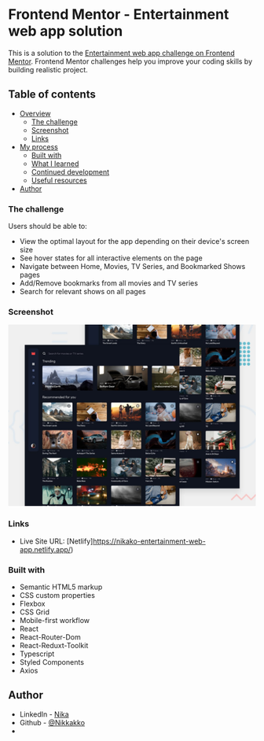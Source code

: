 # Frontend Mentor - Entertainment web app solution

This is a solution to the [Entertainment web app challenge on Frontend Mentor](https://www.frontendmentor.io/challenges/entertainment-web-app-J-UhgAW1X). Frontend Mentor challenges help you improve your coding skills by building realistic project.

## Table of contents

- [Overview](#overview)
  - [The challenge](#the-challenge)
  - [Screenshot](#screenshot)
  - [Links](#links)
- [My process](#my-process)
  - [Built with](#built-with)
  - [What I learned](#what-i-learned)
  - [Continued development](#continued-development)
  - [Useful resources](#useful-resources)
- [Author](#author)

### The challenge

Users should be able to:

- View the optimal layout for the app depending on their device's screen size
- See hover states for all interactive elements on the page
- Navigate between Home, Movies, TV Series, and Bookmarked Shows pages
- Add/Remove bookmarks from all movies and TV series
- Search for relevant shows on all pages


### Screenshot

![](./src/images/preview.jpg)

### Links
- Live Site URL: [Netlify]https://nikako-entertainment-web-app.netlify.app/)

### Built with

- Semantic HTML5 markup
- CSS custom properties
- Flexbox
- CSS Grid
- Mobile-first workflow
- React
- React-Router-Dom
- React-Reduxt-Toolkit
- Typescript
- Styled Components
- Axios

## Author

- LinkedIn - [Nika](https://www.linkedin.com/in/nika-kopadze-78a217256/)
- Github - [@Nikkakko](https://github.com/Nikkakko?tab=repositories)
-
